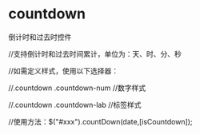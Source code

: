 # countdown
倒计时和过去时控件

//支持倒计时和过去时间累计，单位为：天、时、分、秒

//如需定义样式，使用以下选择器：

//.countdown .countdown-num  //数字样式

//.countdown .countdown-lab	 //标签样式

//使用方法：$("#xxx").countDown(date,[isCountdown]);
